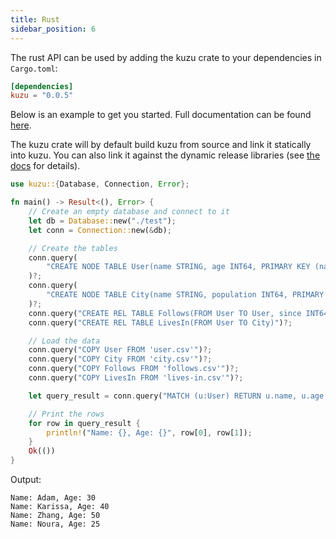 ```yaml
---
title: Rust
sidebar_position: 6
---
```


The rust API can be used by adding the kuzu crate to your dependencies in `Cargo.toml`:
```toml
[dependencies]
kuzu = "0.0.5"
```
Below is an example to get you started. Full documentation can be found [here](https://docs.rs/kuzu/latest/kuzu/).

The kuzu crate will by default build kuzu from source and link it statically into kuzu. You can also link it against the dynamic release libraries (see [the docs](https://docs.rs/kuzu/latest/kuzu/#Building) for details).

```rust
use kuzu::{Database, Connection, Error};

fn main() -> Result<(), Error> {
    // Create an empty database and connect to it
    let db = Database::new("./test");
    let conn = Connection::new(&db);

    // Create the tables
    conn.query(
        "CREATE NODE TABLE User(name STRING, age INT64, PRIMARY KEY (name))"
    )?;
    conn.query(
        "CREATE NODE TABLE City(name STRING, population INT64, PRIMARY KEY (name))"
    )?;
    conn.query("CREATE REL TABLE Follows(FROM User TO User, since INT64)")?;
    conn.query("CREATE REL TABLE LivesIn(FROM User TO City)")?;

    // Load the data
    conn.query("COPY User FROM 'user.csv'")?;
    conn.query("COPY City FROM 'city.csv'")?;
    conn.query("COPY Follows FROM 'follows.csv'")?;
    conn.query("COPY LivesIn FROM 'lives-in.csv'")?;

    let query_result = conn.query("MATCH (u:User) RETURN u.name, u.age;")?;

    // Print the rows
    for row in query_result {
        println!("Name: {}, Age: {}", row[0], row[1]);
    }
    Ok(())
}
```

Output:
```
Name: Adam, Age: 30
Name: Karissa, Age: 40
Name: Zhang, Age: 50
Name: Noura, Age: 25
```
